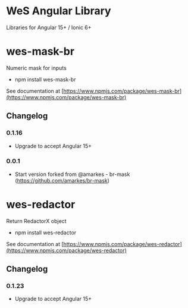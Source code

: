 # WeS Angular Library

Libraries for Angular 15+ / Ionic 6+


# wes-mask-br
Numeric mask for inputs

* npm install wes-mask-br

See documentation at [https://www.npmjs.com/package/wes-mask-br](https://www.npmjs.com/package/wes-mask-br)

## Changelog

### 0.1.16
- Upgrade to accept Angular 15+

### 0.0.1
- Start version forked from @amarkes - br-mask (https://github.com/amarkes/br-mask)



# wes-redactor
Return RedactorX object

* npm install wes-redactor

See documentation at [https://www.npmjs.com/package/wes-redactor](https://www.npmjs.com/package/wes-redactor)

## Changelog

### 0.1.23
- Upgrade to accept Angular 15+

